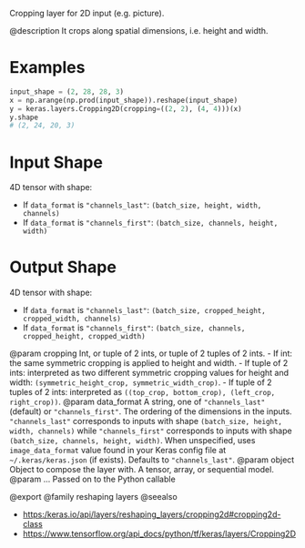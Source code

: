 Cropping layer for 2D input (e.g. picture).

@description
It crops along spatial dimensions, i.e. height and width.

# Examples
```python
input_shape = (2, 28, 28, 3)
x = np.arange(np.prod(input_shape)).reshape(input_shape)
y = keras.layers.Cropping2D(cropping=((2, 2), (4, 4)))(x)
y.shape
# (2, 24, 20, 3)
```

# Input Shape
4D tensor with shape:
- If `data_format` is `"channels_last"`:
  `(batch_size, height, width, channels)`
- If `data_format` is `"channels_first"`:
  `(batch_size, channels, height, width)`

# Output Shape
4D tensor with shape:
- If `data_format` is `"channels_last"`:
  `(batch_size, cropped_height, cropped_width, channels)`
- If `data_format` is `"channels_first"`:
  `(batch_size, channels, cropped_height, cropped_width)`

@param cropping Int, or tuple of 2 ints, or tuple of 2 tuples of 2 ints.
    - If int: the same symmetric cropping is applied to height and
      width.
    - If tuple of 2 ints: interpreted as two different symmetric
      cropping values for height and width:
      `(symmetric_height_crop, symmetric_width_crop)`.
    - If tuple of 2 tuples of 2 ints: interpreted as
      `((top_crop, bottom_crop), (left_crop, right_crop))`.
@param data_format A string, one of `"channels_last"` (default) or
    `"channels_first"`. The ordering of the dimensions in the inputs.
    `"channels_last"` corresponds to inputs with shape
    `(batch_size, height, width, channels)` while `"channels_first"`
    corresponds to inputs with shape
    `(batch_size, channels, height, width)`.
    When unspecified, uses `image_data_format` value found in your Keras
    config file at `~/.keras/keras.json` (if exists). Defaults to
    `"channels_last"`.
@param object Object to compose the layer with. A tensor, array, or sequential model.
@param ... Passed on to the Python callable

@export
@family reshaping layers
@seealso
+ <https:/keras.io/api/layers/reshaping_layers/cropping2d#cropping2d-class>
+ <https://www.tensorflow.org/api_docs/python/tf/keras/layers/Cropping2D>
